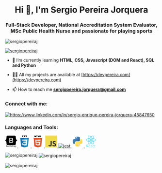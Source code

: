 <h1 align="center">Hi 👋, I'm Sergio Pereira Jorquera</h1>
<h3 align="center">Full-Stack Developer, National Accreditation System Evaluator, MSc Public Health Nurse and passionate for playing sports</h3>

<p align="left"> <img src="https://komarev.com/ghpvc/?username=sergiopereiraj&label=Profile%20views&color=0e75b6&style=flat" alt="sergiopereiraj" /> </p>

<p align="left"> <a href="https://github.com/ryo-ma/github-profile-trophy"><img src="https://github-profile-trophy.vercel.app/?username=sergiopereiraj" alt="sergiopereiraj" /></a> </p>

- 🌱 I’m currently learning **HTML, CSS, Javascript (DOM and React), SQL and Python**

- 👨‍💻 All my projects are available at [https://devpereira.com](https://devpereira.com)

- 📫 How to reach me **sergiopereira.jorquera@gmail.com**

<h3 align="left">Connect with me:</h3>
<p align="left">
<a href="https://www.linkedin.com/in/sergio-enrique-pereira-jorquera-45847650" target="blank"><img align="center" src="https://raw.githubusercontent.com/rahuldkjain/github-profile-readme-generator/master/src/images/icons/Social/linked-in-alt.svg" alt="https://www.linkedin.com/in/sergio-enrique-pereira-jorquera-45847650" height="30" width="40" /></a>
</p>

<h3 align="left">Languages and Tools:</h3>
<p align="left"> <a href="https://getbootstrap.com" target="_blank" rel="noreferrer"> <img src="https://raw.githubusercontent.com/devicons/devicon/master/icons/bootstrap/bootstrap-plain-wordmark.svg" alt="bootstrap" width="40" height="40"/> </a> <a href="https://www.w3schools.com/css/" target="_blank" rel="noreferrer"> <img src="https://raw.githubusercontent.com/devicons/devicon/master/icons/css3/css3-original-wordmark.svg" alt="css3" width="40" height="40"/> </a> <a href="https://www.w3.org/html/" target="_blank" rel="noreferrer"> <img src="https://raw.githubusercontent.com/devicons/devicon/master/icons/html5/html5-original-wordmark.svg" alt="html5" width="40" height="40"/> </a> <a href="https://developer.mozilla.org/en-US/docs/Web/JavaScript" target="_blank" rel="noreferrer"> <img src="https://raw.githubusercontent.com/devicons/devicon/master/icons/javascript/javascript-original.svg" alt="javascript" width="40" height="40"/> </a> <a href="https://jestjs.io" target="_blank" rel="noreferrer"> <img src="https://www.vectorlogo.zone/logos/jestjsio/jestjsio-icon.svg" alt="jest" width="40" height="40"/> </a> <a href="https://www.python.org" target="_blank" rel="noreferrer"> <img src="https://raw.githubusercontent.com/devicons/devicon/master/icons/python/python-original.svg" alt="python" width="40" height="40"/> </a> <a href="https://reactjs.org/" target="_blank" rel="noreferrer"> <img src="https://raw.githubusercontent.com/devicons/devicon/master/icons/react/react-original-wordmark.svg" alt="react" width="40" height="40"/> </a> </p>

<p><img align="left" src="https://github-readme-stats.vercel.app/api/top-langs?username=sergiopereiraj&show_icons=true&locale=en&layout=compact" alt="sergiopereiraj" /></p>

<p>&nbsp;<img align="center" src="https://github-readme-stats.vercel.app/api?username=sergiopereiraj&show_icons=true&locale=en" alt="sergiopereiraj" /></p>

<p><img align="center" src="https://github-readme-streak-stats.herokuapp.com/?user=sergiopereiraj&" alt="sergiopereiraj" /></p>
